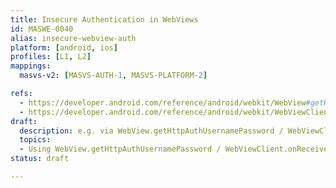 ```yaml
---
title: Insecure Authentication in WebViews
id: MASWE-0040
alias: insecure-webview-auth
platform: [android, ios]
profiles: [L1, L2]
mappings:
  masvs-v2: [MASVS-AUTH-1, MASVS-PLATFORM-2]

refs:
  - https://developer.android.com/reference/android/webkit/WebView#getHttpAuthUsernamePassword(java.lang.String,%20java.lang.String)
  - https://developer.android.com/reference/android/webkit/WebViewClient#onReceivedHttpAuthRequest(android.webkit.WebView,%20android.webkit.HttpAuthHandler,%20java.lang.String,%20java.lang.String)
draft:
  description: e.g. via WebView.getHttpAuthUsernamePassword / WebViewClient.onReceivedHttpAuthRequest
  topics:
  - Using WebView.getHttpAuthUsernamePassword / WebViewClient.onReceivedHttpAuthRequest
status: draft

---
```


